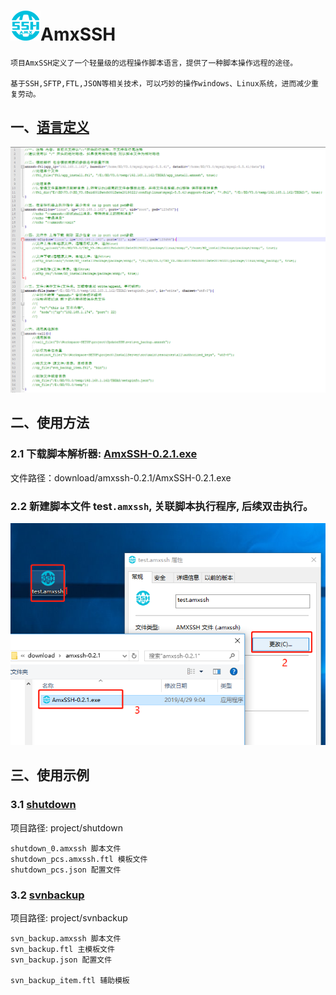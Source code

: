 # ![语言定义](images/amxssh.png "语言定义")AmxSSH 

```
项目AmxSSH定义了一个轻量级的远程操作脚本语言，提供了一种脚本操作远程的途径。

基于SSH,SFTP,FTL,JSON等相关技术，可以巧妙的操作windows、Linux系统，进而减少重复劳动。
```

## 一、[语言定义](amxssh/readme.md "语言定义")

![语言定义](images/amxssh_define.png "语言定义")


## 二、使用方法

### 2.1 下载脚本解析器: [AmxSSH-0.2.1.exe](download/amxssh-0.2.1/AmxSSH-0.2.1.exe "AmxSSH-0.2.1.exe")

文件路径：download/amxssh-0.2.1/AmxSSH-0.2.1.exe

 

### 2.2 新建脚本文件 test`.amxssh`, 关联脚本执行程序, 后续双击执行。
![语言定义](images/amxssh2exe.png "语言定义")


## 三、使用示例

### 3.1 [shutdown](project/shutdown/readme.md "批量关机")
项目路径: project/shutdown

```
shutdown_0.amxssh 脚本文件
shutdown_pcs.amxssh.ftl 模板文件
shutdown_pcs.json 配置文件
```

### 3.2 [svnbackup](project/svnbackup/readme.md "svn增量备份")
项目路径: project/svnbackup

```
svn_backup.amxssh 脚本文件
svn_backup.ftl 主模板文件
svn_backup.json 配置文件

svn_backup_item.ftl 辅助模板
```
